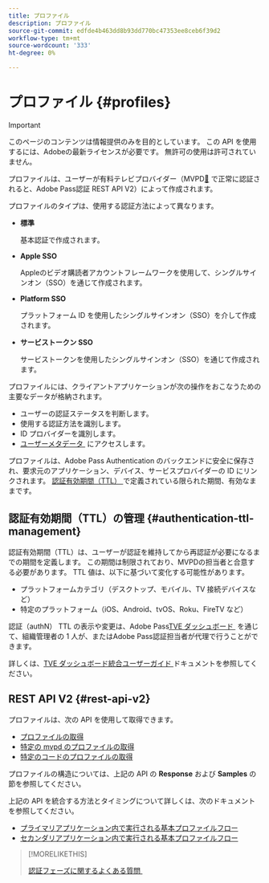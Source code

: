 ```yaml
---
title: プロファイル
description: プロファイル
source-git-commit: edfde4b463dd8b93dd770bc47353ee8ceb6f39d2
workflow-type: tm+mt
source-wordcount: '333'
ht-degree: 0%

---
```


# プロファイル {#profiles}

>[!IMPORTANT]
>
> このページのコンテンツは情報提供のみを目的としています。 この API を使用するには、Adobeの最新ライセンスが必要です。 無許可の使用は許可されていません。

プロファイルは、ユーザーが有料テレビプロバイダー（MVPD[&#128279;](/help/authentication/integration-guide-programmers/rest-apis/rest-api-v2/rest-api-v2-overview.md) で正常に認証されると、Adobe Pass認証 REST API V2）によって作成されます。

プロファイルのタイプは、使用する認証方法によって異なります。

* **標準**

  基本認証で作成されます。

* **Apple SSO**

  Appleのビデオ購読者アカウントフレームワークを使用して、シングルサインオン（SSO）を通じて作成されます。

* **Platform SSO**

  プラットフォーム ID を使用したシングルサインオン（SSO）を介して作成されます。

* **サービストークン SSO**

  サービストークンを使用したシングルサインオン（SSO）を通じて作成されます。

プロファイルには、クライアントアプリケーションが次の操作をおこなうための主要なデータが格納されます。

* ユーザーの認証ステータスを判断します。
* 使用する認証方法を識別します。
* ID プロバイダーを識別します。
* [&#x200B; ユーザーメタデータ &#x200B;](/help/authentication/integration-guide-programmers/features-standard/entitlements/user-metadata.md) にアクセスします。

プロファイルは、Adobe Pass Authentication のバックエンドに安全に保存され、要求元のアプリケーション、デバイス、サービスプロバイダーの ID にリンクされます。 [&#x200B; 認証有効期間（TTL） &#x200B;](#authentication-ttl-management) で定義されている限られた期間、有効なままです。

## 認証有効期間（TTL）の管理 {#authentication-ttl-management}

認証有効期間（TTL）は、ユーザーが認証を維持してから再認証が必要になるまでの期間を定義します。 この期間は制限されており、MVPDの担当者と合意する必要があります。 TTL 値は、以下に基づいて変化する可能性があります。

* プラットフォームカテゴリ（デスクトップ、モバイル、TV 接続デバイスなど）
* 特定のプラットフォーム（iOS、Android、tvOS、Roku、FireTV など）

認証（authN） TTL の表示や変更は、Adobe Pass[TVE ダッシュボード &#x200B;](/help/authentication/integration-guide-programmers/rest-apis/rest-api-v2/rest-api-v2-glossary.md#tve-dashboard) を通じて、組織管理者の 1 人が、またはAdobe Pass認証担当者が代理で行うことができます。

詳しくは、[TVE ダッシュボード統合ユーザーガイド &#x200B;](/help/authentication/user-guide-tve-dashboard/tve-dashboard-integrations.md#most-used-flows) ドキュメントを参照してください。

## REST API V2 {#rest-api-v2}

プロファイルは、次の API を使用して取得できます。

* [プロファイルの取得](/help/authentication/integration-guide-programmers/rest-apis/rest-api-v2/apis/profiles-apis/rest-api-v2-profiles-apis-retrieve-profiles.md)
* [特定の mvpd のプロファイルの取得](/help/authentication/integration-guide-programmers/rest-apis/rest-api-v2/apis/profiles-apis/rest-api-v2-profiles-apis-retrieve-profile-for-specific-mvpd.md)
* [特定のコードのプロファイルの取得](/help/authentication/integration-guide-programmers/rest-apis/rest-api-v2/apis/profiles-apis/rest-api-v2-profiles-apis-retrieve-profile-for-specific-code.md)

プロファイルの構造については、上記の API の **Response** および **Samples** の節を参照してください。

上記の API を統合する方法とタイミングについて詳しくは、次のドキュメントを参照してください。

* [プライマリアプリケーション内で実行される基本プロファイルフロー](/help/authentication/integration-guide-programmers/rest-apis/rest-api-v2/flows/basic-access-flows/rest-api-v2-basic-profiles-primary-application-flow.md)
* [セカンダリアプリケーション内で実行される基本プロファイルフロー](/help/authentication/integration-guide-programmers/rest-apis/rest-api-v2/flows/basic-access-flows/rest-api-v2-basic-profiles-secondary-application-flow.md)

>[!MORELIKETHIS]
>
> [&#x200B; 認証フェーズに関するよくある質問 &#x200B;](/help/authentication/integration-guide-programmers/rest-apis/rest-api-v2/rest-api-v2-faqs.md#authentication-phase-faqs-general)
